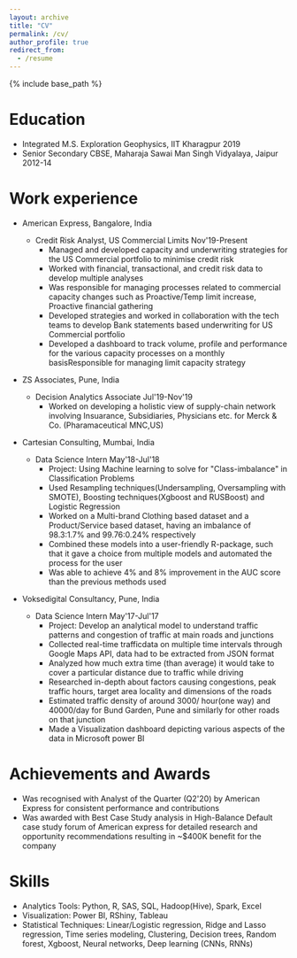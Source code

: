 ```yaml
---
layout: archive
title: "CV"
permalink: /cv/
author_profile: true
redirect_from:
  - /resume
---
```


{% include base_path %}

Education
======

* Integrated M.S. Exploration Geophysics, IIT Kharagpur 2019
* Senior Secondary CBSE, Maharaja Sawai Man Singh Vidyalaya, Jaipur 2012-14

Work experience
======

* American Express, Bangalore, India
  * Credit Risk Analyst, US Commercial Limits Nov'19-Present
    * Managed and developed capacity and underwriting strategies for the US Commercial portfolio to minimise credit risk
    * Worked with financial, transactional, and credit risk data to develop multiple analyses
    * Was responsible for managing processes related to commercial capacity changes such as Proactive/Temp limit increase, Proactive financial gathering
    * Developed strategies and worked in collaboration with the tech teams to develop Bank statements based underwriting for US Commercial portfolio
    * Developed a dashboard to track volume, profile and performance for the various capacity processes on a monthly basisResponsible for managing limit capacity strategy

* ZS Associates, Pune, India
  * Decision Analytics Associate Jul'19-Nov'19
    * Worked on developing a holistic view of supply-chain network involving Insuarance, Subsidiaries, Physicians etc. for Merck & Co. (Pharamaceutical MNC,US)

* Cartesian Consulting, Mumbai, India
  * Data Science Intern May'18-Jul'18
    * Project: Using Machine learning to solve for "Class-imbalance" in Classification Problems
    * Used Resampling techniques(Undersampling, Oversampling with SMOTE), Boosting techniques(Xgboost and RUSBoost) and Logistic Regression
    * Worked on a Multi-brand Clothing based dataset and a Product/Service based dataset, having an imbalance of 98.3:1.7% and 99.76:0.24% respectively
    * Combined these models into a user-friendly R-package, such that it gave a choice from multiple models and automated the process for the user
    * Was able to achieve 4% and 8% improvement in the AUC score than the previous methods used
     
* Voksedigital Consultancy, Pune, India
  * Data Science Intern May'17-Jul'17
    * Project: Develop an analytical model to understand traffic patterns and congestion of traffic at main roads and junctions
    * Collected real-time trafficdata on multiple time intervals through Google Maps API, data had to be extracted from JSON format
    * Analyzed how much extra time (than average) it would take to cover a particular distance due to traffic while driving
    * Researched in-depth about factors causing congestions, peak traffic hours, target area locality and dimensions of the roads
    * Estimated traffic density of around 3000/ hour(one way) and 40000/day for Bund Garden, Pune and similarly for other roads on that junction
    * Made a Visualization dashboard depicting various aspects of the data in Microsoft power BI

Achievements and Awards
=======================

* Was recognised with Analyst of the Quarter (Q2'20) by American Express for consistent performance and contributions
* Was awarded with Best Case Study analysis in High-Balance Default case study forum of American express for detailed research and opportunity recommendations resulting in ~$400K benefit for the company

Skills
======
* Analytics Tools: Python, R, SAS, SQL, Hadoop(Hive), Spark, Excel
* Visualization: Power BI, RShiny, Tableau
* Statistical Techniques: Linear/Logistic regression, Ridge and Lasso regression, Time series modeling, Clustering, Decision trees, Random forest, Xgboost, Neural networks, Deep learning (CNNs, RNNs)

